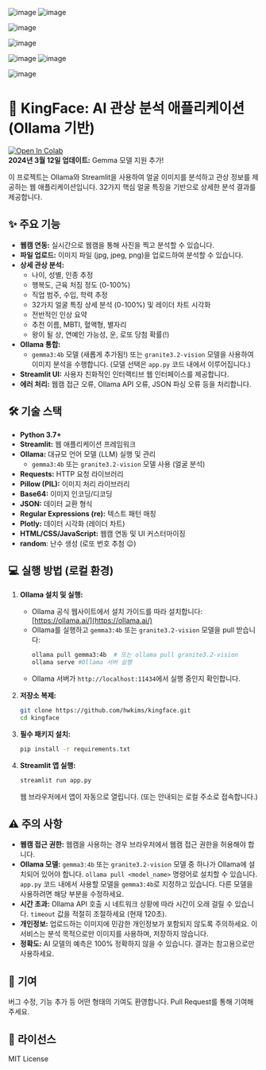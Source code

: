 ![image](https://github.com/user-attachments/assets/1fd8eb0a-7306-495f-b043-cea822427560)
![image](https://github.com/user-attachments/assets/c1ffa583-c698-44a5-a82c-c365e5c8987c)

![image](https://github.com/user-attachments/assets/75323d5a-7225-40ea-bc98-40c517d8882d)

![image](https://github.com/user-attachments/assets/4467fd6f-6aaa-438f-91a2-381de6a3e2bf)

![image](https://github.com/user-attachments/assets/365e5a87-6663-40ea-8710-ceec8147e967)
![image](https://github.com/user-attachments/assets/b7cc629c-265d-4694-8fbb-10df173d1896)

![image](https://github.com/user-attachments/assets/1b9e7407-341c-4345-8160-0d04f4ec27ae)




# 👑 KingFace: AI 관상 분석 애플리케이션 (Ollama 기반)

[![Open In Colab](https://colab.research.google.com/assets/colab-badge.svg)](https://colab.research.google.com/github/hwkims/kingface/blob/main/app.py)  
**2024년 3월 12일 업데이트:** Gemma 모델 지원 추가!

이 프로젝트는 Ollama와 Streamlit을 사용하여 얼굴 이미지를 분석하고 관상 정보를 제공하는 웹 애플리케이션입니다.  32가지 핵심 얼굴 특징을 기반으로 상세한 분석 결과를 제공합니다.

## ✨ 주요 기능

- **웹캠 연동:** 실시간으로 웹캠을 통해 사진을 찍고 분석할 수 있습니다.
- **파일 업로드:** 이미지 파일 (jpg, jpeg, png)을 업로드하여 분석할 수 있습니다.
- **상세 관상 분석:**
    - 나이, 성별, 인종 추정
    - 행복도, 근육 처짐 정도 (0-100%)
    - 직업 범주, 수입, 학력 추정
    - 32가지 얼굴 특징 상세 분석 (0-100%) 및 레이더 차트 시각화
    - 전반적인 인상 요약
    - 추천 이름, MBTI, 혈액형, 별자리
    - 왕이 될 상, 연예인 가능성, 운, 로또 당첨 확률(!)
- **Ollama 통합:**
    - `gemma3:4b` 모델 (새롭게 추가됨!) 또는 `granite3.2-vision` 모델을 사용하여 이미지 분석을 수행합니다.  (모델 선택은 `app.py` 코드 내에서 이루어집니다.)
- **Streamlit UI:** 사용자 친화적인 인터랙티브 웹 인터페이스를 제공합니다.
- **에러 처리:** 웹캠 접근 오류, Ollama API 오류, JSON 파싱 오류 등을 처리합니다.

## 🛠️ 기술 스택

- **Python 3.7+**
- **Streamlit:** 웹 애플리케이션 프레임워크
- **Ollama:** 대규모 언어 모델 (LLM) 실행 및 관리
    - `gemma3:4b` 또는 `granite3.2-vision` 모델 사용 (얼굴 분석)
- **Requests:** HTTP 요청 라이브러리
- **Pillow (PIL):** 이미지 처리 라이브러리
- **Base64:** 이미지 인코딩/디코딩
- **JSON:** 데이터 교환 형식
- **Regular Expressions (re):** 텍스트 패턴 매칭
- **Plotly:** 데이터 시각화 (레이더 차트)
- **HTML/CSS/JavaScript:** 웹캠 연동 및 UI 커스터마이징
- **random**: 난수 생성 (로또 번호 추첨 😉)

## 💻 실행 방법 (로컬 환경)

1.  **Ollama 설치 및 실행:**
    -   Ollama 공식 웹사이트에서 설치 가이드를 따라 설치합니다: [https://ollama.ai/](https://ollama.ai/)
    -   Ollama를 실행하고 `gemma3:4b` 또는 `granite3.2-vision` 모델을 pull 받습니다:
        ```bash
        ollama pull gemma3:4b  # 또는 ollama pull granite3.2-vision
        ollama serve #Ollama 서버 실행
        ```
     - Ollama 서버가 `http://localhost:11434`에서 실행 중인지 확인합니다.

2.  **저장소 복제:**
    ```bash
    git clone https://github.com/hwkims/kingface.git
    cd kingface
    ```

3.  **필수 패키지 설치:**
    ```bash
    pip install -r requirements.txt
    ```

4.  **Streamlit 앱 실행:**
    ```bash
    streamlit run app.py
    ```
    웹 브라우저에서 앱이 자동으로 열립니다. (또는 안내되는 로컬 주소로 접속합니다.)

## ⚠️ 주의 사항

-   **웹캠 접근 권한:** 웹캠을 사용하는 경우 브라우저에서 웹캠 접근 권한을 허용해야 합니다.
-   **Ollama 모델:** `gemma3:4b` 또는 `granite3.2-vision` 모델 중 하나가 Ollama에 설치되어 있어야 합니다. `ollama pull <model_name>` 명령어로 설치할 수 있습니다.  `app.py` 코드 내에서 사용할 모델을 `gemma3:4b`로 지정하고 있습니다.  다른 모델을 사용하려면 해당 부분을 수정하세요.
-   **시간 초과:** Ollama API 호출 시 네트워크 상황에 따라 시간이 오래 걸릴 수 있습니다. `timeout` 값을 적절히 조절하세요 (현재 120초).
-   **개인정보:** 업로드하는 이미지에 민감한 개인정보가 포함되지 않도록 주의하세요. 이 서비스는 분석 목적으로만 이미지를 사용하며, 저장하지 않습니다.
-   **정확도:** AI 모델의 예측은 100% 정확하지 않을 수 있습니다. 결과는 참고용으로만 사용하세요.

## 🤝 기여

버그 수정, 기능 추가 등 어떤 형태의 기여도 환영합니다. Pull Request를 통해 기여해주세요.

## 📄 라이선스

MIT License
